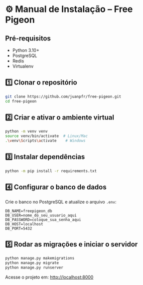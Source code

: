 # ⚙️ Manual de Instalação – Free Pigeon

## Pré-requisitos
- Python 3.10+
- PostgreSQL
- Redis
- Virtualenv

## 1️⃣ Clonar o repositório
```bash
git clone https://github.com/juanpfr/free-pigeon.git
cd free-pigeon
```

## 2️⃣ Criar e ativar o ambiente virtual
```bash
python -m venv venv
source venv/bin/activate  # Linux/Mac
.\venv\Scripts\activate    # Windows
```

## 3️⃣ Instalar dependências
```bash
python -m pip install -r requirements.txt
```

## 4️⃣ Configurar o banco de dados
Crie o banco no PostgreSQL e atualize o arquivo `.env`:

```
DB_NAME=freepigeon_db
DB_USER=nome_do_seu_usuario_aqui
DB_PASSWORD=coloque_sua_senha_aqui
DB_HOST=localhost
DB_PORT=5432
```

## 5️⃣ Rodar as migrações e iniciar o servidor
```bash
python manage.py makemigrations
python manage.py migrate
python manage.py runserver
```

Acesse o projeto em: [http://localhost:8000](http://localhost:8000)

